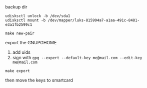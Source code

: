 ## 


backup dir
```
udisksctl unlock -b /dev/sda1
udisksctl mount -b /dev/mapper/luks-815994a7-a1aa-491c-8481-e3a1fb2599c1
```


```
make new-pair
```

export the GNUPGHOME

1. add uids
2. sign with `gpg --expert --default-key me@mail.com --edit-key me@mail.com`


```
make export
```


then move the keys to smartcard
